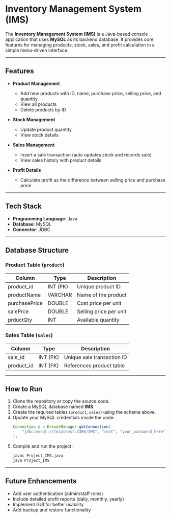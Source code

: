 # Inventory Management System (IMS)

The **Inventory Management System (IMS)** is a Java-based console application that uses **MySQL** as its backend database. It provides core features for managing products, stock, sales, and profit calculation in a simple menu-driven interface.

---

## Features

- **Product Management**
  - Add new products with ID, name, purchase price, selling price, and quantity
  - View all products
  - Delete products by ID

- **Stock Management**
  - Update product quantity
  - View stock details

- **Sales Management**
  - Insert a sale transaction (auto updates stock and records sale)
  - View sales history with product details

- **Profit Details**
  - Calculate profit as the difference between selling price and purchase price

---

## Tech Stack

- **Programming Language**: Java
- **Database**: MySQL
- **Connector**: JDBC

---

## Database Structure

### Product Table (`product`)
| Column        | Type        | Description               |
|---------------|-------------|---------------------------|
| product_id    | INT (PK)    | Unique product ID         |
| productName   | VARCHAR     | Name of the product       |
| purchasePrice | DOUBLE      | Cost price per unit       |
| salePrce      | DOUBLE      | Selling price per unit    |
| prductQty     | INT         | Available quantity        |

### Sales Table (`sales`)
| Column    | Type      | Description                     |
|-----------|-----------|---------------------------------|
| sale_id   | INT (PK)  | Unique sale transaction ID      |
| product_id| INT (FK)  | References product table        |

---

## How to Run

1. Clone the repository or copy the source code.
2. Create a MySQL database named **IMS**.
3. Create the required tables (`product`, `sales`) using the schema above.
4. Update your MySQL credentials inside the code:
   ```java
   Connection c = DriverManager.getConnection(
       "jdbc:mysql://localhost:3306/IMS", "root", "your_password_here"
   );
   ```
5. Compile and run the project:
   ```bash
   javac Project_IMS.java
   java Project_IMS
   ```

---

## Future Enhancements

- Add user authentication (admin/staff roles)
- Include detailed profit reports (daily, monthly, yearly)
- Implement GUI for better usability
- Add backup and restore functionality
